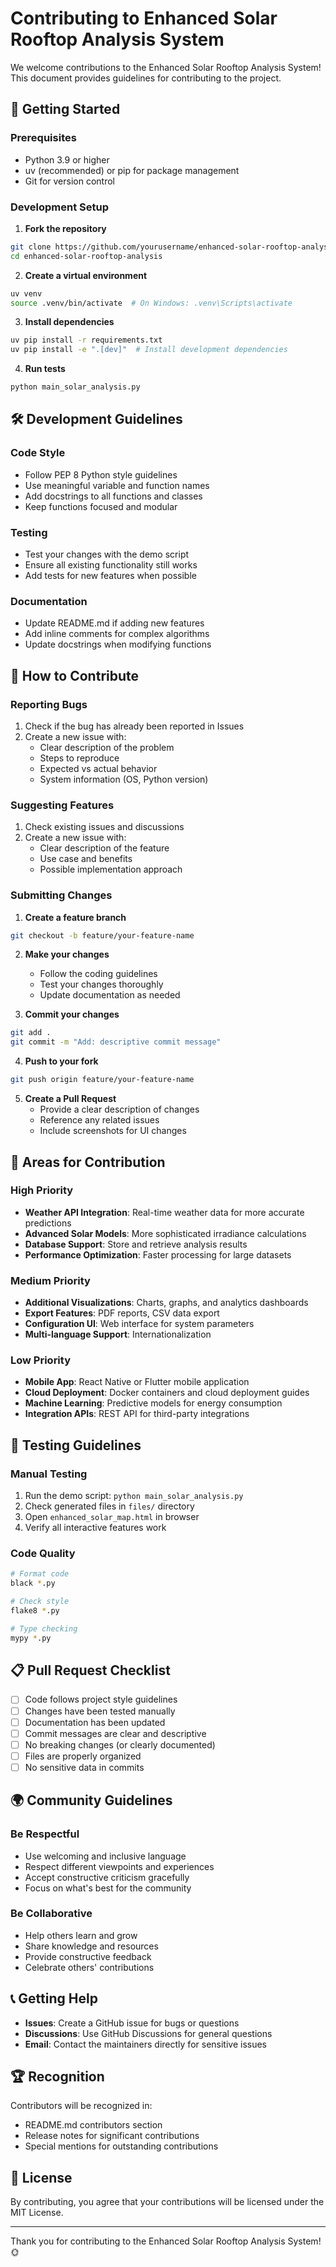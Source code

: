 # Contributing to Enhanced Solar Rooftop Analysis System

We welcome contributions to the Enhanced Solar Rooftop Analysis System! This document provides guidelines for contributing to the project.

## 🚀 Getting Started

### Prerequisites
- Python 3.9 or higher
- uv (recommended) or pip for package management
- Git for version control

### Development Setup

1. **Fork the repository**
```bash
git clone https://github.com/yourusername/enhanced-solar-rooftop-analysis.git
cd enhanced-solar-rooftop-analysis
```

2. **Create a virtual environment**
```bash
uv venv
source .venv/bin/activate  # On Windows: .venv\Scripts\activate
```

3. **Install dependencies**
```bash
uv pip install -r requirements.txt
uv pip install -e ".[dev]"  # Install development dependencies
```

4. **Run tests**
```bash
python main_solar_analysis.py
```

## 🛠️ Development Guidelines

### Code Style
- Follow PEP 8 Python style guidelines
- Use meaningful variable and function names
- Add docstrings to all functions and classes
- Keep functions focused and modular

### Testing
- Test your changes with the demo script
- Ensure all existing functionality still works
- Add tests for new features when possible

### Documentation
- Update README.md if adding new features
- Add inline comments for complex algorithms
- Update docstrings when modifying functions

## 📝 How to Contribute

### Reporting Bugs
1. Check if the bug has already been reported in Issues
2. Create a new issue with:
   - Clear description of the problem
   - Steps to reproduce
   - Expected vs actual behavior
   - System information (OS, Python version)

### Suggesting Features
1. Check existing issues and discussions
2. Create a new issue with:
   - Clear description of the feature
   - Use case and benefits
   - Possible implementation approach

### Submitting Changes

1. **Create a feature branch**
```bash
git checkout -b feature/your-feature-name
```

2. **Make your changes**
   - Follow the coding guidelines
   - Test your changes thoroughly
   - Update documentation as needed

3. **Commit your changes**
```bash
git add .
git commit -m "Add: descriptive commit message"
```

4. **Push to your fork**
```bash
git push origin feature/your-feature-name
```

5. **Create a Pull Request**
   - Provide a clear description of changes
   - Reference any related issues
   - Include screenshots for UI changes

## 🔧 Areas for Contribution

### High Priority
- **Weather API Integration**: Real-time weather data for more accurate predictions
- **Advanced Solar Models**: More sophisticated irradiance calculations
- **Database Support**: Store and retrieve analysis results
- **Performance Optimization**: Faster processing for large datasets

### Medium Priority
- **Additional Visualizations**: Charts, graphs, and analytics dashboards
- **Export Features**: PDF reports, CSV data export
- **Configuration UI**: Web interface for system parameters
- **Multi-language Support**: Internationalization

### Low Priority
- **Mobile App**: React Native or Flutter mobile application
- **Cloud Deployment**: Docker containers and cloud deployment guides
- **Machine Learning**: Predictive models for energy consumption
- **Integration APIs**: REST API for third-party integrations

## 🧪 Testing Guidelines

### Manual Testing
1. Run the demo script: `python main_solar_analysis.py`
2. Check generated files in `files/` directory
3. Open `enhanced_solar_map.html` in browser
4. Verify all interactive features work

### Code Quality
```bash
# Format code
black *.py

# Check style
flake8 *.py

# Type checking
mypy *.py
```

## 📋 Pull Request Checklist

- [ ] Code follows project style guidelines
- [ ] Changes have been tested manually
- [ ] Documentation has been updated
- [ ] Commit messages are clear and descriptive
- [ ] No breaking changes (or clearly documented)
- [ ] Files are properly organized
- [ ] No sensitive data in commits

## 🌍 Community Guidelines

### Be Respectful
- Use welcoming and inclusive language
- Respect different viewpoints and experiences
- Accept constructive criticism gracefully
- Focus on what's best for the community

### Be Collaborative
- Help others learn and grow
- Share knowledge and resources
- Provide constructive feedback
- Celebrate others' contributions

## 📞 Getting Help

- **Issues**: Create a GitHub issue for bugs or questions
- **Discussions**: Use GitHub Discussions for general questions
- **Email**: Contact the maintainers directly for sensitive issues

## 🏆 Recognition

Contributors will be recognized in:
- README.md contributors section
- Release notes for significant contributions
- Special mentions for outstanding contributions

## 📄 License

By contributing, you agree that your contributions will be licensed under the MIT License.

---

Thank you for contributing to the Enhanced Solar Rooftop Analysis System! 🌞
